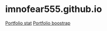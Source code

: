 # imnofear555.github.io
[Portfolio stat](https://imnofear555.github.io/portfoliost/index.html)
[Portfolio boostrap](https://imnofear555.github.io/portfolio/index.html)
